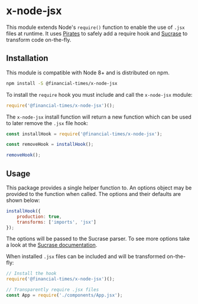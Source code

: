 # x-node-jsx

This module extends Node's `require()` function to enable the use of `.jsx` files at runtime. It uses [Pirates] to safely add a require hook and [Sucrase] to transform code on-the-fly.

[Pirates]: https://github.com/ariporad/pirates
[Sucrase]: https://github.com/alangpierce/sucrase


## Installation

This module is compatible with Node 8+ and is distributed on npm.

```bash
npm install -S @financial-times/x-node-jsx
```

To install the `require` hook you must include and call the `x-node-jsx` module:

```js
require('@financial-times/x-node-jsx')();
```

The `x-node-jsx` install function will return a new function which can be used to later remove the `.jsx` file hook:

```js
const installHook = require('@financial-times/x-node-jsx');

const removeHook = installHook();

removeHook();
```

## Usage

This package provides a single helper function to. An options object may be provided to the function when called. The options and their defaults are shown below:

```js
installHook({
	production: true,
	transforms: ['imports', 'jsx']
});
```

The options will be passed to the Sucrase parser. To see more options take a look at the [Sucrase documentation].

When installed `.jsx` files can be included and will be transformed on-the-fly:

```js
// Install the hook
require('@financial-times/x-node-jsx')();

// Transparently require .jsx files
const App = require('./components/App.jsx');
```

[Sucrase documentation]: https://github.com/alangpierce/sucrase#transforms


